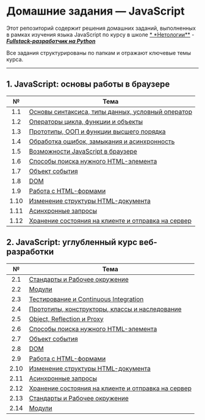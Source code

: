 # Домашние задания — JavaScript

Этот репозиторий содержит решения домашних заданий, выполненных в рамках изучения языка JavaScript по курсу в школе [\*
\*Нетологии\*\*](https://netology.ru/) - [
**_Fullstack-разработчик на Python_**](https://netology.ru/programs/fullstack-python-dev)

Все задания структурированы по папкам и отражают ключевые темы курса.

---

## 1. JavaScript: основы работы в браузере

|  №   | Тема                                                                                   |
| :--: | -------------------------------------------------------------------------------------- |
| 1.1  | [Основы синтаксиса, типы данных, условный оператор](/01_basic-syntax-types-conditions) |
| 1.2  | [Операторы цикла, функции и объекты](/02_loops-functions-objects/)                     |
| 1.3  | [Прототипы, ООП и функции высшего порядка](/03_prototypes-oop-hof/)                    |
| 1.4  | [Обработка ошибок, замыкания и асинхронность](/04_error-handling-closures-async/)      |
| 1.5  | [Возможности JavaScript в браузере](/05_javascript-browser-apis/)                      |
| 1.6  | [Способы поиска нужного HTML-элемента](/06_finding-dom-elements/)                      |
| 1.7  | [Объект события](/07_event-object/)                                                    |
| 1.8  | [DOM](/08_DOM/)                                                                        |
| 1.9  | [Работа с HTML-формами](/09_working-with-html-forms/)                                  |
| 1.10 | [Изменение структуры HTML-документа](/10_modifying-html-structure/)                    |
| 1.11 | [Асинхронные запросы](/11_asynchronous-requests/)                                      |
| 1.12 | [Хранение состояния на клиенте и отправка на сервер](/12_client-side-state-storage/)   |

## 2. JavaScript: углубленный курс веб-разработки

|  №   | Тема                                                                                 |
| :--: | ------------------------------------------------------------------------------------ |
| 2.1  | [Стандарты и Рабочее окружение](/13_standards-and-development-environment/)          |
| 2.2  | [Модули](/14_modules/)                                                               |
| 2.3  | [Тестирование и Continuous Integration](/15_unit-tests/)                             |
| 2.4  | [Прототипы, конструкторы, классы и наследование](/16_classes-and-inheritance/)       |
| 2.5  | [Object, Reflection и Proxy](/17_object-reflection-proxy/)                    |
| 2.6  | [Способы поиска нужного HTML-элемента](/06_finding-dom-elements/)                    |
| 2.7  | [Объект события](/07_event-object/)                                                  |
| 2.8  | [DOM](/08_DOM/)                                                                      |
| 2.9  | [Работа с HTML-формами](/09_working-with-html-forms/)                                |
| 2.10 | [Изменение структуры HTML-документа](/10_modifying-html-structure/)                  |
| 2.11 | [Асинхронные запросы](/11_asynchronous-requests/)                                    |
| 2.12 | [Хранение состояния на клиенте и отправка на сервер](/12_client-side-state-storage/) |
| 2.13 | [Стандарты и Рабочее окружение](/13_standards-and-development-environment/)          |
| 2.14 | [Модули](/14_modules/)                                                               |
